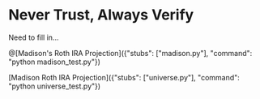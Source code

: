 # Never Trust, Always Verify

Need to fill in...


@[Madison's Roth IRA Projection]({"stubs": ["madison.py"], "command": "python madison_test.py"})


[Madison Roth IRA Projection]({"stubs": ["universe.py"], "command": "python universe_test.py"})
